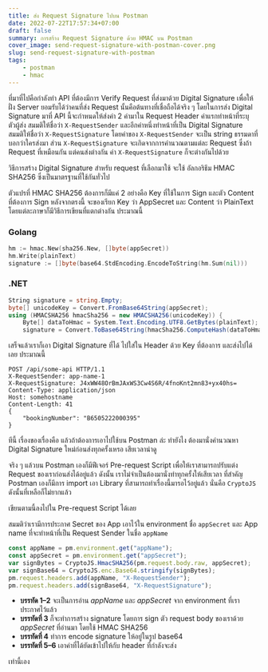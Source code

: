 ```yaml
---
title: ส่ง Request Signature ไปบน Postman
date: 2022-07-22T17:57:34+07:00
draft: false
summary: การสร้าง Request Signature ด้วย HMAC บน Postman
cover_image: send-request-signature-with-postman-cover.png
slug: send-request-signature-with-postman
tags:
    - postman
    - hmac
---
```


ที่มาที่ไปคือกำลังทำ API ที่ต้องมีการ Verify Request ที่ส่งมาด้วย Digital Signature เพื่อให้ฝั่ง Server ยอมรับได้ว่าคนที่ส่ง Request นั้นคือต้นทางที่เชื่อถือได้จริง ๆ โดยในการส่ง Digital Signature มาที่ API นี้จะกำหนดให้ส่งค่า 2 ค่ามาใน Request Header ค่าแรกทำหน้าที่ระบุตัวผู้ส่ง สมมติให้ชื่อว่า `X-RequestSender` และอีกค่าหนึ่งทำหน้าที่เป็น Digital Signature สมมติให้ชื่อว่า `X-RequestSignature` โดยค่าของ `X-RequestSender` จะเป็น string ธรรมดาที่บอกว่าใครส่งมา ส่วน `X-RequestSignature` จะเกิดจากการคำนวณตามแต่ละ Request ซึ่งถ้า Request ที่เหมือนกัน แต่คนส่งต่างกัน ค่า `X-RequestSignature` ก็จะต่างกันไปด้วย

วิธีการสร้าง Digital Signature สำหรับ request ที่เลือกมาใช้ จะใช้ อัลกอริธึม HMAC SHA256 ซึ่งเป็นมาตรฐานที่ใช้กันทั่วไป

ตัวแปรที่ HMAC SHA256 ต้องการก็มีแค่ 2 อย่างคือ Key ที่ใช้ในการ Sign และตัว Content ที่ต้องการ Sign หลังจากตรงนี้ จะของเรียก Key ว่า AppSecret และ Content ว่า PlainText โดยแต่ละภาษาก็มีวิธีการเขียนที่แตกต่างกัน ประมาณนี้

### Golang

```go
hm := hmac.New(sha256.New, []byte(appSecret))
hm.Write(plainText)
signature := []byte(base64.StdEncoding.EncodeToString(hm.Sum(nil)))
```

### .NET

```csharp
String signature = string.Empty;
byte[] unicodeKey = Convert.FromBase64String(appSecret);
using (HMACSHA256 hmacSha256 = new HMACSHA256(unicodeKey)) {
    Byte[] dataToHmac = System.Text.Encoding.UTF8.GetBytes(plainText);
    signature = Convert.ToBase64String(hmacSha256.ComputeHash(dataToHmac)); }
```

เสร็จแล้วเราก็เอา Digital Signature ที่ได้ ไปใส่ใน Header ด้วย Key ที่ต้องการ และส่งไปได้เลย ประมาณนี้

```http
POST /api/some-api HTTP/1.1
X-RequestSender: app-name-1
X-RequestSignature: J4xWW48OrBmJAxWS3Cw4S6R/4fnoKnt2mn83+yx40hs=
Content-Type: application/json
Host: somehostname
Content-Length: 41
{
    "bookingNumber": "B6505222000395"
}
```

ทีนี้ เรื่องของเรื่องคือ แล้วถ้าต้องการเอาไปใช้บน Postman ล่ะ ทำยังไง ต้องมานั่งคำนวณหา Digital Signature ใหม่ก่อนส่งทุกครั้งเหรอ เสียเวลาน่าดู

จริง ๆ แล้วบน Postman เองก็มีฟีเจอร์ Pre-request Script เพื่อให้เราสามารถปรับแต่ง Request ของเราก่อนส่งได้อยู่แล้ว ดังนั้น เราไม่จำเป็นต้องมานั่งทำทุกครั้งให้เสียเวลา ที่สำคัญ Postman เองก็มีการ import เอา Library ที่สามารถทำเรื่องนี้มารอไว้อยู่แล้ว นั่นคือ `CryptoJS` ดังนั้นที่เหลือก็ไม่ยากแล้ว

เขียนตามนี้ลงไปใน Pre-request Script ได้เลย

สมมติว่าเรามีการประกาศ Secret ของ App เอาไว้ใน environment ชื่อ `appSecret` และ App name ที่จะทำหน้าที่เป็น Request Sender ในชื่อ `appName`

```js
const appName = pm.environment.get("appName");
const appSecret = pm.environment.get("appSecret");
var signBytes = CryptoJS.HmacSHA256(pm.request.body.raw, appSecret);
var signBase64 = CryptoJS.enc.Base64.stringify(signBytes);
pm.request.headers.add(appName, "X-RequestSender");
pm.request.headers.add(signBase64, "X-RequestSignature");
```

* **บรรทัด 1–2** จะเป็นการอ่าน *appName* และ *appSecret* จาก environment ที่เราประกาศไว้แล้ว
* **บรรทัดที่ 3** ก็จะทำการสร้าง signature โดยการ sign ตัว request body ของเราด้วย *appSecret* ที่อ่านมา โดยใช้ HMAC SHA256
* **บรรทัดที่ 4** ทำการ encode signature ให้อยู่ในรูป base64
* **บรรทัดที่ 5–6** เอาค่าที่ได้ยัดเข้าไปให้กับ header ที่กำลังจะส่ง

เท่านี้เอง